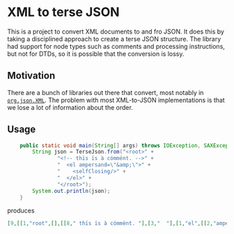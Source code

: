 # XML to terse JSON
This is a project to convert XML documents to and fro JSON. It does this by taking a disciplined approach
 to create a terse JSON structure. The library had support for node types such as comments and processing instructions,
 but not for DTDs, so it is possible that the conversion is lossy.

## Motivation
There are a bunch of libraries out there that convert, most notably in [`org.json.XML`](http://www.json.org/javadoc/org/json/XML.html). 
The problem with most XML-to-JSON implementations is that we lose a lot of information about the order.

## Usage
```java
    public static void main(String[] args) throws IOException, SAXException, ParserConfigurationException {
        String json = TerseJson.from("<root>" +
                "<!-- thïs ïs à cómmënt. -->" +
                "  <el ampersand=\"&amp;\">" +
                "    <selfClosing/>" +
                "  </el>" +
                "</root>");
        System.out.println(json);
    }
```

produces

```json
[9,[[1,"root",[],[[8," thïs ïs à cómmënt. "],[3,"  "],[1,"el",[[2,"ampersand","\u0026"]],[[3,"    "],[1,"selfClosing",[],[]],[3,"  "]]]]]]]
```